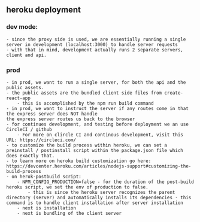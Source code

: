 ## heroku deployment

### dev mode:

    - since the proxy side is used, we are essentially running a single server in development (localhost:3000) to handle server requests
    - with that in mind, development actually runs 2 separate servers, client and api.

### prod

    - in prod, we want to run a single server, for both the api and the public assets.
    - the public assets are the bundled client side files from create-react-app
    	- this is accomplished by the npm run build command
    - in prod, we want to instruct the server if any routes come in that the express server does NOT handle
    the express server routes us back to the browser
    - for continues development, and testing before deployment we an use CircleCI / github
    	- For more on clircle CI and continous development, visit this URL: https://circleci.com/
    - to customize the build process within heroku, we can set a preinstall / postinstall script within the package.json file which does exactly that.
    - to learn more on heroku build customization go here: https://devcenter.heroku.com/articles/nodejs-support#customizing-the-build-process
	- on herok-postbuild script:
		- NPM_CONFIG_PRODUCTION=false - for the duration of the post-build heroku script, we set the env of production to false.
			- this is since the heroku server recognizes the parent directory (server) and automatically installs its dependencies - this command is to handle client installation after server installation
		- next is installation
		- next is bundling of the client server